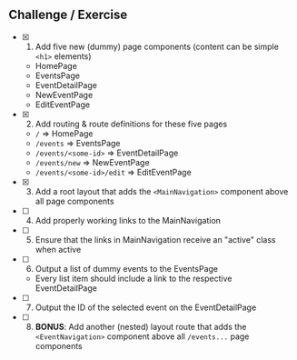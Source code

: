 ## Challenge / Exercise

- [x] 1. Add five new (dummy) page components (content can be simple `<h1>` elements)
  - HomePage
  - EventsPage
  - EventDetailPage
  - NewEventPage
  - EditEventPage
- [x] 2. Add routing & route definitions for these five pages
  - `/` => HomePage
  - `/events` => EventsPage
  - `/events/<some-id>` => EventDetailPage
  - `/events/new` => NewEventPage
  - `/events/<some-id>/edit` => EditEventPage
- [x] 3. Add a root layout that adds the `<MainNavigation>` component above all page components
- [ ] 4. Add properly working links to the MainNavigation
- [ ] 5. Ensure that the links in MainNavigation receive an "active" class when active
- [ ] 6. Output a list of dummy events to the EventsPage
  - Every list item should include a link to the respective EventDetailPage
- [ ] 7. Output the ID of the selected event on the EventDetailPage
- [ ] 8. **BONUS**: Add another (nested) layout route that adds the `<EventNavigation>` component above all `/events...` page components
